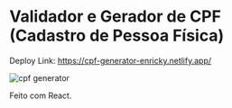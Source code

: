 # Validador e Gerador de CPF (Cadastro de Pessoa Física)

Deploy Link: <a href="https://cpf-generator-enricky.netlify.app/">https://cpf-generator-enricky.netlify.app/</a>

![cpf generator](https://user-images.githubusercontent.com/93732489/190838156-de72ef94-d0b8-4124-bbeb-554352d4409c.png)

Feito com React.
